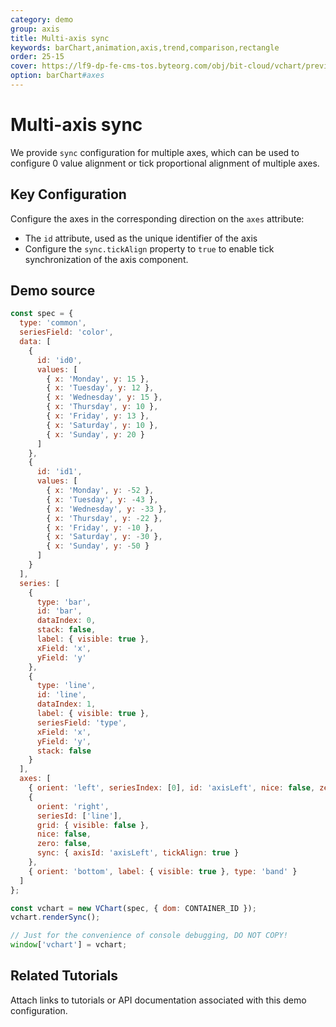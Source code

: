 ```yaml
---
category: demo
group: axis
title: Multi-axis sync
keywords: barChart,animation,axis,trend,comparison,rectangle
order: 25-15
cover: https://lf9-dp-fe-cms-tos.byteorg.com/obj/bit-cloud/vchart/preview/axis/axis-sync.png
option: barChart#axes
---
```


# Multi-axis sync

We provide `sync` configuration for multiple axes, which can be used to configure 0 value alignment or tick proportional alignment of multiple axes.

## Key Configuration

Configure the axes in the corresponding direction on the `axes` attribute:

- The `id` attribute, used as the unique identifier of the axis
- Configure the `sync.tickAlign` property to `true` to enable tick synchronization of the axis component.

## Demo source

```javascript livedemo
const spec = {
  type: 'common',
  seriesField: 'color',
  data: [
    {
      id: 'id0',
      values: [
        { x: 'Monday', y: 15 },
        { x: 'Tuesday', y: 12 },
        { x: 'Wednesday', y: 15 },
        { x: 'Thursday', y: 10 },
        { x: 'Friday', y: 13 },
        { x: 'Saturday', y: 10 },
        { x: 'Sunday', y: 20 }
      ]
    },
    {
      id: 'id1',
      values: [
        { x: 'Monday', y: -52 },
        { x: 'Tuesday', y: -43 },
        { x: 'Wednesday', y: -33 },
        { x: 'Thursday', y: -22 },
        { x: 'Friday', y: -10 },
        { x: 'Saturday', y: -30 },
        { x: 'Sunday', y: -50 }
      ]
    }
  ],
  series: [
    {
      type: 'bar',
      id: 'bar',
      dataIndex: 0,
      stack: false,
      label: { visible: true },
      xField: 'x',
      yField: 'y'
    },
    {
      type: 'line',
      id: 'line',
      dataIndex: 1,
      label: { visible: true },
      seriesField: 'type',
      xField: 'x',
      yField: 'y',
      stack: false
    }
  ],
  axes: [
    { orient: 'left', seriesIndex: [0], id: 'axisLeft', nice: false, zero: false },
    {
      orient: 'right',
      seriesId: ['line'],
      grid: { visible: false },
      nice: false,
      zero: false,
      sync: { axisId: 'axisLeft', tickAlign: true }
    },
    { orient: 'bottom', label: { visible: true }, type: 'band' }
  ]
};

const vchart = new VChart(spec, { dom: CONTAINER_ID });
vchart.renderSync();

// Just for the convenience of console debugging, DO NOT COPY!
window['vchart'] = vchart;
```

## Related Tutorials

Attach links to tutorials or API documentation associated with this demo configuration.

